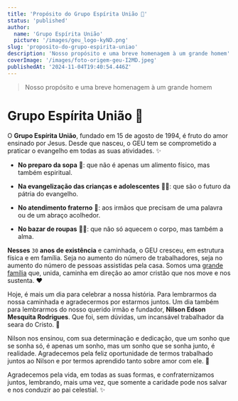 ```yaml
---
title: 'Propósito do Grupo Espírita União 🎯'
status: 'published'
author:
  name: 'Grupo Espírita União'
  picture: '/images/geu_logo-kyND.png'
slug: 'proposito-do-grupo-espirita-uniao'
description: 'Nosso propósito e uma breve homenagem à um grande homem'
coverImage: '/images/foto-origem-geu-I2MD.jpeg'
publishedAt: '2024-11-04T19:40:54.446Z'
---
```


> Nosso propósito e uma breve homenagem à um grande homem

# Grupo Espírita União 🌟

O **Grupo Espírita União**, fundado em 15 de agosto de 1994, é fruto do amor ensinado por Jesus. Desde que nasceu, o GEU tem se comprometido a praticar o evangelho em todas as suas atividades. ✨

- **No preparo da sopa** 🥣: que não é apenas um alimento físico, mas também espiritual.

- **Na evangelização das crianças e adolescentes** 🧒👧: que são o futuro da pátria do evangelho.

- **No atendimento fraterno** 🤗: aos irmãos que precisam de uma palavra ou de um abraço acolhedor.

- **No bazar de roupas** 👚👕: que não só aquecem o corpo, mas também a alma.

**Nesses** `30` **anos de existência** e caminhada, o GEU cresceu, em estrutura física e em família. Seja no aumento do número de trabalhadores, seja no aumento do número de pessoas assistidas pela casa. Somos uma [grande família](https://www.instagram.com/p/CmSfK_6rOra/) que, unida, caminha em direção ao amor cristão que nos move e nos sustenta. ❤️

Hoje, é mais um dia para celebrar a nossa história. Para lembrarmos da nossa caminhada e agradecermos por estarmos juntos. Um dia também para lembrarmos do nosso querido irmão e fundador, **Nilson Edson Mesquita Rodrigues**. Que foi, sem dúvidas, um incansável trabalhador da seara do Cristo. 🌟

Nilson nos ensinou, com sua determinação e dedicação, que um sonho que se sonha só, é apenas um sonho, mas um sonho que se sonha junto, é realidade. Agradecemos pela feliz oportunidade de termos trabalhado juntos ao Nilson e por termos aprendido tanto sobre amor com ele. 🙏

Agradecemos pela vida, em todas as suas formas, e confraternizamos juntos, lembrando, mais uma vez, que somente a caridade pode nos salvar e nos conduzir ao pai celestial. ✨